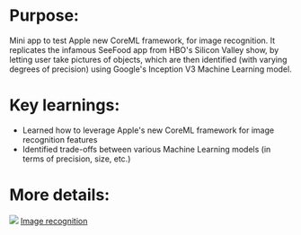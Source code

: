 

# Purpose:

Mini app to test Apple new CoreML framework, for image recognition. It replicates the infamous SeeFood app from HBO's Silicon Valley show, by letting user take pictures of objects, which are then identified (with varying degrees of precision) using Google's Inception V3 Machine Learning model.

# Key learnings:

- Learned how to leverage Apple's new CoreML framework for image recognition features
- Identified trade-offs between various Machine Learning models (in terms of precision, size, etc.) 

# More details:
![](https://drive.google.com/open?id=1jhmoz7E_lWh4nQALQElUL8EX3YZUUxcp)
[Image recognition](https://github.com/fschaus/HotDogOrNot/blob/master/IMG_1345.png)
